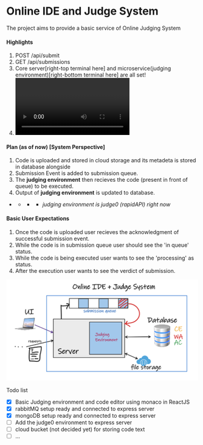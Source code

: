 # Online IDE and Judge System

The project aims to provide a basic service of Online Judging System

#### Highlights
1. POST /api/submit
2. GET /api/submissions
3. Core server[right-top terminal here] and microservice(judging environment)[right-bottom terminal here] are all set!
4. ![](https://user-images.githubusercontent.com/57654450/132288471-d51c4298-2308-4985-aae2-ed5c6ba13f9b.mp4)



#### Plan (as of now) [System Perspective]
1. Code is uploaded and stored in cloud storage and its metadeta is stored in database alongside
2. Submission Event is added to submission queue.
3. The **judging environment** then recieves the code (present in front of queue) to be executed.
4. Output of **judging environment** is updated to database.
  - * - * _judging environment is judge0 (rapidAPI) right now_

#### Basic User Expectations
1. Once the code is uploaded user recieves the acknowledgment of successful submission event.
2. While the code is in submission queue user should see the 'in queue' status.
3. While the code is being executed user wants to see the 'processing' as status.
4. After the execution user wants to see the verdict of submission.


![](/plan.png)


Todo list
- [x] Basic Judging environment and code editor using monaco in ReactJS
- [x] rabbitMQ setup ready and connected to express server
- [x] mongoDB setup ready and connected to express server
- [ ] Add the judge0 environment to express server
- [ ] cloud bucket (not decided yet) for storing code text
- [ ] ...

